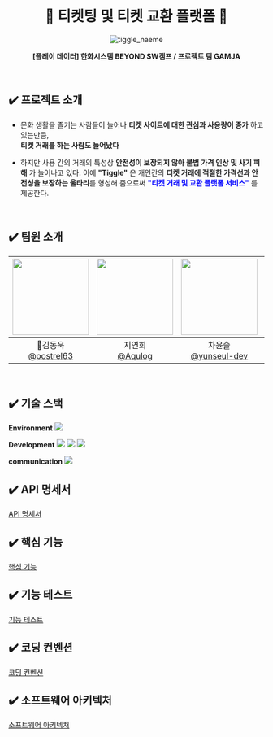 <br>
<h1 align="center">🎫 티켓팅 및 티켓 교환 플랫폼 🎫</h1>

<div align="center">

![tiggle_naeme](https://github.com/beyond-sw-camp/be06-1st-GAMJA-TIGGLE/assets/121721219/e04decd7-350f-4d2a-8391-05fb40010de1)

**[플레이 데이터] 한화시스템 BEYOND SW캠프 / 프로젝트 팀 GAMJA**

</div>

<br>


## ✔️ 프로젝트 소개

- 문화 생활을 즐기는 사람들이 늘어나 **티켓 사이트에 대한 관심과 사용량이 증가** 하고 있는만큼,   
  **티켓 거래를 하는 사람도 늘어났다** 

- 하지만 사용 간의 거래의 특성상 **안전성이 보장되지 않아 불법 가격 인상 및 사기 피해** 가 늘어나고 있다. 
이에 **"Tiggle"** 은 개인간의 **티켓 거래에 적절한 가격선과 안전성을 보장하는 울타리**를 형성해 줌으로써 
 **<span style="color:blue">"티켓 거래 및 교환 플랫폼 서비스"</span>** 를 제공한다.
<br>



## ✔️ 팀원 소개
|<img src="https://avatars.githubusercontent.com/u/81555158?v=4" width="150" height="150"/>|<img src="https://avatars.githubusercontent.com/u/96894900?v=4" width="150" height="150"/>|<img src="https://avatars.githubusercontent.com/u/117149045?v=4" width="150" height="150"/>|<img src="https://avatars.githubusercontent.com/u/121721219?v=4" width="150" height="150"/>|<img src="https://avatars.githubusercontent.com/u/152248322?v=4" width="150" height="150"/>|
|:-:|:-:|:-:|:-:|:-:|
|👑김동욱<br/>[@postrel63](https://github.com/postrel63)|지연희<br/>[@Aqulog](https://github.com/Aqulog)|차윤슬<br/>[@yunseul-dev](https://github.com/yunseul-dev)|이재룡<br/>[@ashd89](https://github.com/ashd89)|김은선<br/>[@kkkeess](https://github.com/kkkeess)|
<br>



## ✔️ 기술 스택

**Environment**
<img src="https://img.shields.io/badge/Github-181717?style=flat-square&logo=Github&logoColor=white"/></a></a>

**Development**
<img src="https://img.shields.io/badge/SpringBoot-6DB33F?style=flat-square&logo=SpringBoot&logoColor=black"/></a></a>
<img src="https://img.shields.io/badge/MariaDB-003545?style=flat-square&logo=MariaDB&logoColor=white"/></a></a>
<img src="https://img.shields.io/badge/SpringSecurity-6DB33F?style=flat-square&logo=SpringSecurity&logoColor=white"/></a></a>

**communication** 
<img src="https://img.shields.io/badge/Notion-000000?style=flat-square&logo=Notion&logoColor=white"/>
<br>



## ✔️ API 명세서
[API 명세서](https://github.com/beyond-sw-camp/be06-2nd-GAMJA-TIGGLE/wiki/1.-API-%EB%AA%85%EC%84%B8%EC%84%9C-swagger%E2%80%90ui)


## ✔️ 핵심 기능
[핵심 기능](https://github.com/beyond-sw-camp/be06-2nd-GAMJA-TIGGLE/wiki/2.-%ED%95%B5%EC%8B%AC-%EA%B8%B0%EB%8A%A5)


## ✔️ 기능 테스트 
[기능 테스트](https://github.com/beyond-sw-camp/be06-2nd-GAMJA-TIGGLE/wiki/3.-%EA%B8%B0%EB%8A%A5-%ED%85%8C%EC%8A%A4%ED%8A%B8) 


## ✔️ 코딩 컨벤션
[코딩 컨벤션](https://github.com/beyond-sw-camp/be06-2nd-GAMJA-TIGGLE/wiki/4.-%EC%BD%94%EB%94%A9-%EC%BB%A8%EB%B2%A4%EC%85%98)


## ✔️ 소프트웨어 아키텍처
[소프트웨어 아키텍처](https://github.com/beyond-sw-camp/be06-2nd-GAMJA-TIGGLE/wiki/6.-%EC%86%8C%ED%94%84%ED%8A%B8%EC%9B%A8%EC%96%B4-%EC%95%84%ED%82%A4%ED%85%8D%EC%B2%98) 



    






